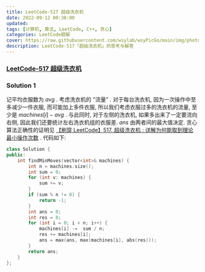 ```yaml
---
title: LeetCode-517 超级洗衣机 
date: 2022-09-12 00:38:00
updated:
tags: [计算机, 算法, LeetCode, C++, 贪心]
categories: LeetCode题解
cover: https://raw.githubusercontent.com/wsylab/wsyPicGo/main/img/photo-1648627667032-d02d79b28066.avif
description: LeetCode-517「超级洗衣机」的思考与解答
---
```

### [LeetCode-517 超级洗衣机](https://leetcode.cn/problems/super-washing-machines/)

### Solution 1
记平均衣服数为 $avg$ . 考虑洗衣机的 "流量" . 对于每台洗衣机, 因为一次操作中至多减少一件衣服, 而可能加上多件衣服, 所以我们考虑衣服过多的洗衣机的流量, 至少是 $machines[i] - avg$ . 与此同时, 对于左侧的洗衣机, 如果多出来了一定要流向右侧, 因此我们还要统计左右洗衣机组的衣服差. $ans$ 由两者间的最大值决定.
贪心算法正确性的证明见 [【刷穿 LeetCode】517. 超级洗衣机 : 详解为何能取到理论最小操作次数](https://blog.51cto.com/acoier/5318550) .
代码如下:
```C++
class Solution {
public:
    int findMinMoves(vector<int>& machines) {
        int n = machines.size();
        int sum = 0;
        for (int v: machines) {
            sum += v;
        }
        if (sum % n != 0) {
            return -1;
        }
        int ans = 0;
        int res = 0;
        for (int i = 0; i < n; i++) {
            machines[i] -=  sum / n;
            res += machines[i];
            ans = max(ans, max(machines[i], abs(res)));
        }
        return ans;
    }
};
```